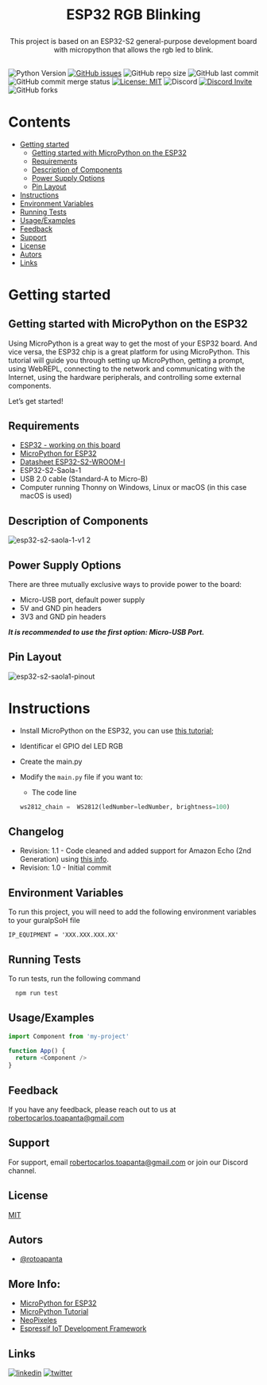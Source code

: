 # <p align="center">ESP32 RGB Blinking

<p align="center">This project is based on an ESP32-S2 general-purpose development board with micropython that allows the rgb led to blink.</p>

##

![Python Version](https://img.shields.io/pypi/pyversions/3)
[![GitHub issues](https://img.shields.io/github/issues/rotoapanta/ESP32-Blinking-RGB-Led
)](https://github.com/rotoapanta/ESP32-Blinking-RGB-Led/issues)
![GitHub repo size](https://img.shields.io/github/repo-size/rotoapanta/ESP32-Blinking-RGB-Led
)
![GitHub last commit](https://img.shields.io/github/last-commit/rotoapanta/ESP32-Blinking-RGB-Led
)
![GitHub commit merge status](https://img.shields.io/github/commit-status/rotoapanta/prueba2/main/6a500cc65d)
[![License: MIT](https://img.shields.io/badge/License-MIT-yellow.svg)](https://opensource.org/licenses/MIT)
![Discord](https://img.shields.io/discord/996422496842694726)
[![Discord Invite](https://img.shields.io/badge/discord-join%20now-green)](https://discord.gg/pSAp2qXe)
![GitHub forks](https://img.shields.io/github/forks/rotoapanta/ESP32-Blinking-RGB-Led?style=social)

# Contents

  * [Getting started](#getting-started)
    * [Getting started with MicroPython on the ESP32](#getting-started-with-micropython-on-the-esp32)
    * [Requirements](#requirements)
    * [Description of Components](#description-of-components)
    * [Power Supply Options](#power-supply-options)
    * [Pin Layout](#pin-layout)
  * [Instructions](#instructions)
  * [Environment Variables](#environment-variables)
  * [Running Tests](#running-tests)
  * [Usage/Examples](#usage-examples)
  * [Feedback](#feedback)
  * [Support](#support)
  * [License](#license)
  * [Autors](#autors)
  * [Links](#links)

# Getting started

## Getting started with MicroPython on the ESP32

Using MicroPython is a great way to get the most of your ESP32 board. And vice versa, the ESP32 chip is a great platform for using MicroPython. This tutorial will guide you through setting up MicroPython, getting a prompt, using WebREPL, connecting to the network and communicating with the Internet, using the hardware peripherals, and controlling some external components.

Let’s get started!
 
## Requirements

  * [ESP32 - working on this board](https://docs.espressif.com/projects/esp-idf/en/latest/esp32s2/hw-reference/esp32s2/user-guide-saola-1-v1.2.html)
  * [MicroPython for ESP32](http://micropython.org/download#esp32)
  * [Datasheet ESP32-S2-WROOM-I](https://www.espressif.com/sites/default/files/documentation/esp32-s2-wroom_esp32-s2-wroom-i_datasheet_en.pdf)
  * ESP32-S2-Saola-1
  * USB 2.0 cable (Standard-A to Micro-B)
  * Computer running Thonny on Windows, Linux or macOS (in this case macOS is used)

## Description of Components

![esp32-s2-saola-1-v1 2](https://user-images.githubusercontent.com/16738424/187048221-2b4044f2-b21a-4bbe-9c9f-85ab6a8721bb.png)

## Power Supply Options

There are three mutually exclusive ways to provide power to the board:

  * Micro-USB port, default power supply
  * 5V and GND pin headers
  * 3V3 and GND pin headers

**_It is recommended to use the first option: Micro-USB Port._**

## Pin Layout
![esp32-s2-saola1-pinout](https://user-images.githubusercontent.com/16738424/187049261-8ccb55c8-75af-4fb4-b2c2-04de95fb5af5.jpg)

# Instructions

* Install MicroPython on the ESP32, you can use [this tutorial](https://lemariva.com/blog/2017/10/micropython-getting-started);


* Identificar el GPIO del LED RGB

* Create the main.py
* Modify the `main.py` file if you want to:
  * The code line
  ```python
  ws2812_chain =  WS2812(ledNumber=ledNumber, brightness=100)
  ```

## Changelog

* Revision: 1.1 - Code cleaned and added support for Amazon Echo (2nd Generation) using [this info](https://github.com/kakopappa/arduino-esp8266-alexa-multiple-wemo-switch/issues/22).
* Revision: 1.0 - Initial commit

## Environment Variables

To run this project, you will need to add the following environment variables to your guralpSoH file

`IP_EQUIPMENT = 'XXX.XXX.XXX.XX'`

## Running Tests

To run tests, run the following command

```bash
  npm run test
```

## Usage/Examples

```javascript
import Component from 'my-project'

function App() {
  return <Component />
}
```

## Feedback

If you have any feedback, please reach out to us at robertocarlos.toapanta@gmail.com

## Support

For support, email robertocarlos.toapanta@gmail.com or join our Discord channel.

## License

[MIT](https://choosealicense.com/licenses/mit/)

## Autors
- [@rotoapanta](https://github.com/rotoapanta)

More Info:
---------
* [MicroPython for ESP32](http://micropython.org/download#esp32)
* [MicroPython Tutorial](https://lemariva.com/blog/2017/10/micropython-getting-started)
* [NeoPixeles](https://learn.adafruit.com/esenciales-para-circuitpython/neopixeles-circuitpython)
* [Espressif IoT Development Framework](https://github.com/espressif/esp-idf)

## Links
[![linkedin](https://img.shields.io/badge/linkedin-0A66C2?style=for-the-badge&logo=linkedin&logoColor=white)](https://www.linkedin.com/in/roberto-carlos-toapanta-g/)
[![twitter](https://img.shields.io/badge/twitter-1DA1F2?style=for-the-badge&logo=twitter&logoColor=white)](https://twitter.com/rotoapanta)
